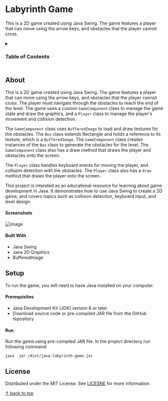 <!-- BACK TO TOP -->
<a name="readme-top"></a>

<!-- TITLE AND OVERVIEW -->
# Labyrinth Game

This is a 2D game created using Java Swing. The game features a player that can move using the arrow keys, and obstacles that the player cannot cross.

<!-- TABLE OF CONTENTS -->
<details>
  <summary><h3>Table of Contents<h3></summary>
  <ol>
    <li>
      <a href="#about">About</a>
      <ul>
        <li><a href="#built-with">Built With</a></li>
      </ul>
    </li>
    <li>
      <a href="#setup">Setup</a>
      <ul>
        <li><a href="#prerequisites">Prerequisites</a></li>
        <li><a href="#installation">Installation</a></li>
      </ul>
    </li>
    <li><a href="#license">License</a></li>
  </ol>
</details>

## About

This is a 2D game created using Java Swing. The game features a player that can move using the arrow keys, and obstacles that the player cannot cross. The player must navigate through the obstacles to reach the end of the level. The game uses a custom `GameComponent` class to manage the game state and draw the graphics, and a `Player` class to manage the player's movement and collision detection.

The `GameComponent` class uses `BufferedImage` to load and draw textures for the obstacles. The `Box` class extends Rectangle and holds a reference to its texture, which is a `BufferedImage`. The `GameComponent` class creates instances of the `Box` class to generate the obstacles for the level. The `GameComponent` class also has a draw method that draws the player and obstacles onto the screen.

The `Player` class handles keyboard events for moving the player, and collision detection with the obstacles. The `Player` class also has a `draw` method that draws the player onto the screen.

This project is intended as an educational resource for learning about game development in Java. It demonstrates how to use Java Swing to create a 2D game, and covers topics such as collision detection, keyboard input, and level design.


#### Screenshots

![image](https://user-images.githubusercontent.com/101121453/219332087-972af9bd-27fb-458a-8317-15ab53af0a75.png)

#### Built With

- Java Swing
- Java 2D Graphics
- BufferedImage

<!-- GETTING STARTED -->
## Setup

To run the game, you will need to have Java installed on your computer. 

#### Prerequisites

- Java Development Kit (JDK) version 8 or later
- Download source code or pre-compiled JAR file from the GitHub repository

#### Run

Run the game using pre-compiled JAR file.
In the project directory run following command:
```
java -jar /dist/java-labyrinth-game.jar
```



<!-- LICENSE -->
## License

Distributed under the MIT License. See [LICESNE](LICENSE) for more information.

<!-- BACK TO TOP -->
<p><a href="#readme-top">↑ back to top</a></p>
